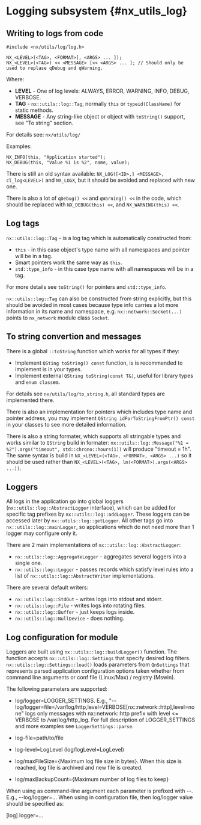 # Logging subsystem {#nx_utils_log}

## Writing to logs from code

```
#include <nx/utils/log/log.h>

NX_<LEVEL>(<TAG>, <FORMAT>[, <ARGS> ... ]);
NX_<LEVEL>(<TAG>) << <MESSAGE> [<< <ARGS> ... ]; // Should only be used to replase qDebug and qWarning.
```

Where:

- **LEVEL** - One of log levels: ALWAYS, ERROR, WARNING, INFO, DEBUG, VERBOSE.
- **TAG** - `nx::utils::log::Tag`, normally `this` or `typeid(ClassName)` for static methods.
- **MESSAGE** - Any string-like object or object with `toString()` support, see "To string" section.

For details see: `nx/utils/log/`

Examples:
```
NX_INFO(this, "Application started");
NX_DEBUG(this, "Value %1 is %2", name, value);
```

There is still an old syntax available: `NX_LOG([<ID>,] <MESSAGE>, cl_log<LEVEL>)` and `NX_LOGX`,
but it should be avoided and replaced with new one.

There is also a lot of `qDebug() <<` and `qWarning() <<` in the code, which should be replaced with
`NX_DEBUG(this) <<`, and `NX_WARNING(this) <<`.


## Log tags

`nx::utils::log::Tag` - is a log tag which is automatically constructed from:

- `this` - in this case object's type name with all namespaces and pointer will be in a tag.
- Smart pointers work the same way as `this`.
- `std::type_info` - in this case type name with all namespaces will be in a tag.

For more details see `toString()` for pointers and `std::type_info`.

`nx::utils::log::Tag` can also be constructed from string explicitly, but this should be avoided in
most cases because type info carries a lot more information in its name and namespace, e.g.
`nx::network::Socket(...)` points to `nx_network` module class `Socket`.


## To string convertion and messages

There is a global `::toString` function which works for all types if they:

- Implement `QSting toString() const` function, is is recommended to implement is in your types.
- Implement external `QString toString(const T&)`, useful for library types and `enum class`es.

For details see `nx/utils/log/to_string.h`, all standard types are implemented there.

There is also an implementation for pointers which includes type name and pointer address, you may
implement `QString idForToStringFromPtr() const` in your classes to see more detailed information.

There is also a string formater, which supports all stringable types and works similar to `QString`
build in formater: `nx::utils::log::Message("%1 = %2").args("timeout", std::chrono::hours(1))`
will produce "timeout = 1h". The same syntax is build in `NX_<LEVEL>(<TAG>, <FORMAT>, <ARGS> ...)`
so it should be used rather than `NX_<LEVEL>(<TAG>, lm(<FORMAT>).args(<ARGS> ...))`.

## Loggers

All logs in the application go into global loggers (`nx::utils::log::AbstractLogger` interface),
which can be added for specific tag prefixes by `nx::utils::log::addLogger`. These loggers can be
accessed later by `nx::utils::log::getLogger`. All other tags go into `nx::utils::log::mainLogger`,
so applications which do not need more than 1 logger may configure only it.

There are 2 main implementations of `nx::utils::log::AbstractLogger`:

- `nx::utils::log::AggregateLogger` - aggregates several loggers into a single one.
- `nx::utils::log::Logger` - passes records which satisfy level rules into a list of
  `nx::utils::log::AbstractWriter` implementations.

There are several default writers:

- `nx::utils::log::StdOut` - writes logs into stdout and stderr.
- `nx::utils::log::File` - writes logs into rotating files.
- `nx::utils::log::Buffer` - just keeps logs inside.
- `nx::utils::log::NullDevice` - does nothing.

## Log configuration for module

Loggers are built using `nx::utils::log::buildLogger()` function.
The function accepts `nx::utils::log::Settings` that specify desired log filters.
`nx::utils::log::Settings::load()` loads parameters from `QnSettings` that represents 
parsed application configuration options taken whether from command line arguments 
or conf file (Linux/Max) / registry (Mswin).

The following parameters are supported:
- log/logger=LOGGER_SETTINGS.
    E.g., "--log/logger=file=/var/log/http,level=VERBOSE[nx::network::http],level=none"
    logs only messages with nx::network::http prefix with level <= VERBOSE to /var/log/http_log.
    For full description of LOGGER_SETTINGS and more examples see `LoggerSettings::parse`.

- log-file=path/to/file
- log-level=LogLevel (log/logLevel=LogLevel)
- log/maxFileSize={Maximum log file size in bytes}.
    When this size is reached, log file is archived and new file is created.
- log/maxBackupCount={Maximum number of log files to keep}

When using as command-line argument each parameter is prefixed with --. E.g., --log/logger=...
When using in configuration file, then log/logger value should be specified as:

[log]
logger=...
